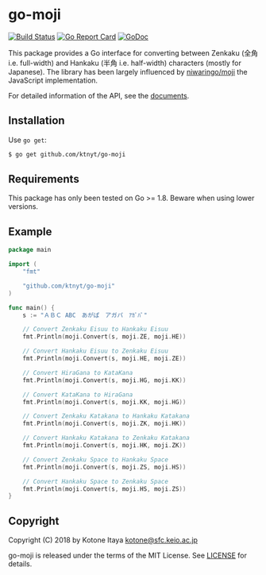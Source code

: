 # go-moji
[![Build Status](https://circleci.com/gh/ktnyt/go-moji.svg?style=shield&circle-token==7da9cb901d095995e930651e7298c8ab233a0c85)](https://circleci.com/gh/ktnyt/go-moji)
[![Go Report Card](https://goreportcard.com/badge/github.com/ktnyt/go-moji)](https://goreportcard.com/report/github.com/ktnyt/go-moji)
[![GoDoc](http://godoc.org/github.com/ktnyt/go-moji?status.svg)](http://godoc.org/github.com/ktnyt/go-moji)

This package provides a Go interface for converting between Zenkaku (全角 i.e. full-width) and Hankaku (半角 i.e. half-width) characters (mostly for Japanese). The library has been largely influenced by [niwaringo/moji](https://github.com/niwaringo/moji) the JavaScript implementation.

For detailed information of the API, see the [documents](https://godoc.org/github.com/ktnyt/go-moji).

## Installation
Use `go get`:
```sh
$ go get github.com/ktnyt/go-moji
```

## Requirements
This package has only been tested on Go >= 1.8. Beware when using lower versions.

## Example
```go
package main

import (
	"fmt"

	"github.com/ktnyt/go-moji"
)

func main() {
	s := "ＡＢＣ ABC　あがぱ　アガパ　ｱｶﾞﾊﾟ"

	// Convert Zenkaku Eisuu to Hankaku Eisuu
	fmt.Println(moji.Convert(s, moji.ZE, moji.HE))

	// Convert Hankaku Eisuu to Zenkaku Eisuu
	fmt.Println(moji.Convert(s, moji.HE, moji.ZE))

	// Convert HiraGana to KataKana
	fmt.Println(moji.Convert(s, moji.HG, moji.KK))

	// Convert KataKana to HiraGana
	fmt.Println(moji.Convert(s, moji.KK, moji.HG))

	// Convert Zenkaku Katakana to Hankaku Katakana
	fmt.Println(moji.Convert(s, moji.ZK, moji.HK))

	// Convert Hankaku Katakana to Zenkaku Katakana
	fmt.Println(moji.Convert(s, moji.HK, moji.ZK))

	// Convert Zenkaku Space to Hankaku Space
	fmt.Println(moji.Convert(s, moji.ZS, moji.HS))

	// Convert Hankaku Space to Zenkaku Space
	fmt.Println(moji.Convert(s, moji.HS, moji.ZS))
}
```

## Copyright
Copyright (C) 2018 by Kotone Itaya <kotone@sfc.keio.ac.jp>

go-moji is released under the terms of the MIT License.
See [LICENSE](https://github.com/ktnyt/go-moji/blob/master/LICENSE) for details.
